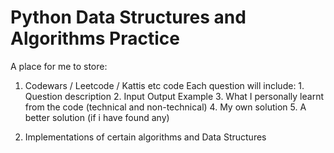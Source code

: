 # Python Data Structures and Algorithms Practice
A place for me to store:

1. Codewars / Leetcode / Kattis etc code
    Each question will include:
        1. Question description
        2. Input Output Example
        3. What I personally learnt from the code (technical and non-technical)
        4. My own solution
        5. A better solution (if i have found any)

2. Implementations of certain algorithms and Data Structures
